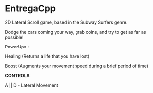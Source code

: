 # EntregaCpp

2D Lateral Scroll game, based in the Subway Surfers genre.

Dodge the cars coming your way, grab coins, and try to get as far as possible!

PowerUps :

 Healing (Returns a life that you have lost)
 
 Boost (Augments your movement speed during a brief period of time)

 **CONTROLS**
 
 A || D - Lateral Movement
